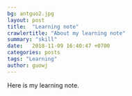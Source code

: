 ```yaml
---
bg: antguo2.jpg
layout: post
title:  "Learning note"
crawlertitle: "About my learning note"
summary: "skill"
date:   2018-11-09 16:40:47 +0700
categories: posts
tags: "Learning"
author: guowj
---
```

Here is my learning note.


